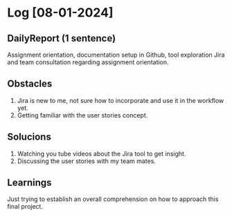 # Log [08-01-2024]

## DailyReport (1 sentence)
Assignment orientation, documentation setup in Github, tool exploration Jira and team consultation regarding assignment orientation. 

## Obstacles
1. Jira is new to me, not sure how to incorporate and use it in the workflow yet.
2. Getting familiar with the user stories concept.

## Solucions
1. Watching you tube videos about the Jira tool to get insight.
2. Discussing the user stories with my team mates.

## Learnings 
Just trying to establish an overall comprehension on how to approach this final project.